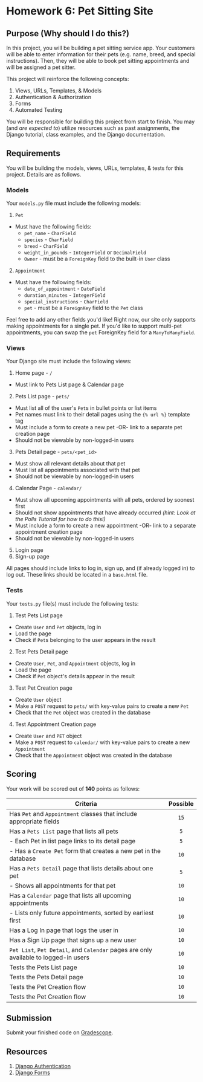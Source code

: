 # Homework 6: Pet Sitting Site

## Purpose (Why should I do this?)

In this project, you will be building a pet sitting service app. Your customers will be able to enter information for their pets (e.g. name, breed, and special instructions). Then, they will be able to book pet sitting appointments and will be assigned a pet sitter.

This project will reinforce the following concepts: 

1. Views, URLs, Templates, & Models
1. Authentication & Authorization
1. Forms
1. Automated Testing

You will be responsible for building this project from start to finish. You may (and _are expected to_) utilize resources such as past assignments, the Django tutorial, class examples, and the Django documentation.

## Requirements

You will be building the models, views, URLs, templates, & tests for this project. Details are as follows.

### Models

Your `models.py` file must include the following models:

1. `Pet`
  - Must have the following fields: 
    - `pet_name` - `CharField` 
    - `species` - `CharField`
    - `breed` - `CharField`
    - `weight_in_pounds` - `IntegerField` or `DecimalField` 
    - `Owner` - must be a `ForeignKey` field to the built-in `User` class
2. `Appointment`
  - Must have the following fields: 
    - `date_of_appointment` - `DateField` 
    - `duration_minutes` - `IntegerField`
    - `special_instructions` - `CharField`
    - `pet` - must be a `ForeignKey` field to the `Pet` class

Feel free to add any other fields you'd like! Right now, our site only supports making appointments for a single pet. If you'd like to support multi-pet appointments, you can swap the `pet` ForeignKey field for a `ManyToManyField`.

### Views

Your Django site must include the following views:

1. Home page - `/`
  - Must link to Pets List page & Calendar page
2. Pets List page - `pets/`
  - Must list all of the user's `Pet`s in bullet points or list items
  - Pet names must link to their detail pages using the `{% url %}` template tag
  - Must include a form to create a new pet -OR- link to a separate pet creation page
  - Should not be viewable by non-logged-in users
3. Pets Detail page - `pets/<pet_id>`
  - Must show all relevant details about that pet
  - Must list all appointments associated with that pet
  - Should not be viewable by non-logged-in users
4. Calendar Page - `calendar/`
  - Must show all upcoming appointments with all pets, ordered by soonest first
  - Should not show appointments that have already occurred _(hint: Look at the Polls Tutorial for how to do this!)_
  - Must include a form to create a new appointment -OR- link to a separate appointment creation page
  - Should not be viewable by non-logged-in users
5. Login page
6. Sign-up page

All pages should include links to log in, sign up, and (if already logged in) to log out. These links should be located in a `base.html` file.

### Tests

Your `tests.py` file(s) must include the following tests:

1. Test Pets List page
  - Create `User` and `Pet` objects, log in
  - Load the page
  - Check if `Pet`s belonging to the user appears in the result
2. Test Pets Detail page
  - Create `User`, `Pet`, and `Appointment` objects, log in
  - Load the page
  - Check if `Pet` object's details appear in the result
3. Test Pet Creation page
  - Create `User` object
  - Make a `POST` request to `pets/` with key-value pairs to create a new `Pet`
  - Check that the `Pet` object was created in the database
4. Test Appointment Creation page
  - Create `User` and `PET` object
  - Make a `POST` request to `calendar/` with key-value pairs to create a new `Appointment`
  - Check that the `Appointment` object was created in the database

## Scoring

Your work will be scored out of **140** points as follows:

| Criteria                                       | Possible  |
| ---------------------------------------------- | :-------: |
| Has `Pet` and `Appointment` classes that include appropriate fields | `15` | 
| Has a `Pets List` page that lists all pets | `5` |
| - Each Pet in list page links to its detail page | `5` |
| - Has a `Create Pet` form that creates a new pet in the database | `10` |
| Has a `Pets Detail` page that lists details about one pet | `5` |
| - Shows all appointments for that pet | `10` |
| Has a `Calendar` page that lists all upcoming appointments | `10` |
| - Lists only future appointments, sorted by earliest first | `10` |
| Has a Log In page that logs the user in | `10` |
| Has a Sign Up page that signs up a new user | `10` |
| `Pet List`, `Pet Detail`, and `Calendar` pages are only available to logged-in users | `10` |
| Tests the Pets List page | `10` |
| Tests the Pets Detail page | `10` |
| Tests the Pet Creation flow | `10` |
| Tests the Pet Creation flow | `10` |

## Submission

Submit your finished code on [Gradescope](https://gradescope.com).

## Resources

1. [Django Authentication](https://docs.djangoproject.com/en/3.0/topics/auth/)
1. [Django Forms](https://docs.djangoproject.com/en/3.0/topics/forms/)